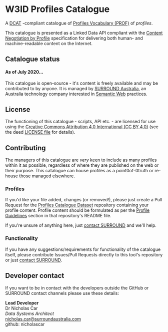 # W3ID Profiles Catalogue
A [DCAT](https://www.w3.org/TR/vocab-dcat/) -compliant catalogue of [Profiles Vocabulary (PROF)](https://www.w3.org/TR/dx-prof/) of *profiles*.

This catalogue is presented as a Linked Data API compliant with the [Content Negotiation by Profile](https://www.w3.org/TR/dx-prof-conneg/) specification for delivering both human- and machine-readable content on the Internet.


## Catalogue status

#### As of July 2020...
This catalogue is open-source - it's content is freely available and may be contributed to by anyone. It is managed by [SURROUND Australia](https://surroundaustralia.com), an Australia technology company interested in [Semantic Web](https://www.w3.org/standards/semanticweb/) practices.

## License
The functioning of this catalogue - scripts, API etc. - are licensed for use using the [Creative Commons Attribution 4.0 International (CC BY 4.0)](https://creativecommons.org/licenses/by/4.0/) (see the deed [LICENSE file](LICENSE) for details).

## Contributing
The managers of this catalogue are *very* keen to include as many profiles within it as possible, regardless of where they are published on the web or their purpose. This catalogue can house profiles as a point0of-0truth or re-house those managed elsewhere.

### Profiles
If you'd like your file added, changes (or removed!), please just create a Pull Request for the [Profiles Catalogue Dataset](https://github.com/surroundaustralia/profiles-catalogue-dataset) repository containing your profile content. Profile content should be formulated as per the [Profile Guidelines](#profile-guidelines) section in that repository's README file.

If you're unsure of anything here, just [contact SURROUND](https://surroundaustralia.com/contact) and we'll help.

### Functionality
If you have any suggestions/requirements for functionality of the catalogue itself, please contribute Issues/Pull Requests directly to this tool's repository or just [contact SURROUND](https://surroundaustralia.com/contact).

## Developer contact
If you want to be in contact with the developers outside the GitHub or SURROUND contact channels please use these details:

**Lead Developer**  
Dr Nicholas Car  
*Data Systems Architect*  
<nicholas.car@surroundaustralia.com>  
github: nicholascar  

